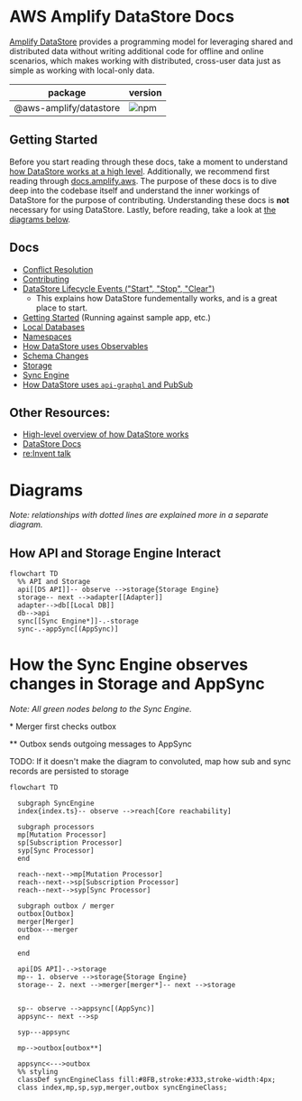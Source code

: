 # AWS Amplify DataStore Docs

[Amplify DataStore](https://docs.amplify.aws/lib/datastore/getting-started/q/platform/js/) provides a programming model for leveraging shared and distributed data without writing additional code for offline and online scenarios, which makes working with distributed, cross-user data just as simple as working with local-only data.

| package                | version                                                         |
| ---------------------- | --------------------------------------------------------------- |
| @aws-amplify/datastore | ![npm](https://img.shields.io/npm/v/@aws-amplify/datastore.svg) |

## Getting Started

Before you start reading through these docs, take a moment to understand [how DataStore works at a high level](https://docs.amplify.aws/lib/datastore/how-it-works/q/platform/js/). Additionally, we recommend first reading through [docs.amplify.aws](https://docs.amplify.aws/lib/datastore/getting-started/q/platform/js/). The purpose of these docs is to dive deep into the codebase itself and understand the inner workings of DataStore for the purpose of contributing. Understanding these docs is **not** necessary for using DataStore. Lastly, before reading, take a look at [the diagrams below](#diagrams).

## Docs

- [Conflict Resolution](docs/conflict-resolution.md)
- [Contributing](docs/contributing.md)
- [DataStore Lifecycle Events ("Start", "Stop", "Clear")](docs/datastore-lifecycle-events.md)
  - This explains how DataStore fundementally works, and is a great place to start.
- [Getting Started](docs/getting-started.md) (Running against sample app, etc.)
- [Local Databases](docs/local-databases.md)
- [Namespaces](docs/namespaces.md)
- [How DataStore uses Observables](docs/observables.md)
- [Schema Changes](docs/schema-changes.md)
- [Storage](docs/storage.md)
- [Sync Engine](docs/sync-engine.md)
- [How DataStore uses `api-graphql` and PubSub](docs/use-of-api-and-pubsub.md)

## Other Resources:

- [High-level overview of how DataStore works](https://docs.amplify.aws/lib/datastore/how-it-works/q/platform/js/)
- [DataStore Docs](https://docs.amplify.aws/lib/datastore/getting-started/q/platform/js/)
- [re:Invent talk](https://www.youtube.com/watch?v=KcYl6_We0EU)

# Diagrams

_Note: relationships with dotted lines are explained more in a separate diagram._

## How API and Storage Engine Interact

```mermaid
flowchart TD
  %% API and Storage
  api[[DS API]]-- observe -->storage{Storage Engine}
  storage-- next -->adapter[[Adapter]]
  adapter-->db[[Local DB]]
  db-->api
  sync[[Sync Engine*]]-.-storage
  sync-.-appSync[(AppSync)]
```

# How the Sync Engine observes changes in Storage and AppSync

_Note: All green nodes belong to the Sync Engine._

\* Merger first checks outbox

\*\* Outbox sends outgoing messages to AppSync

TODO: If it doesn't make the diagram to convoluted, map how sub and sync records are persisted to storage

```mermaid
flowchart TD

  subgraph SyncEngine
  index{index.ts}-- observe -->reach[Core reachability]

  subgraph processors
  mp[Mutation Processor]
  sp[Subscription Processor]
  syp[Sync Processor]
  end

  reach--next-->mp[Mutation Processor]
  reach--next-->sp[Subscription Processor]
  reach--next-->syp[Sync Processor]

  subgraph outbox / merger
  outbox[Outbox]
  merger[Merger]
  outbox---merger
  end

  end

  api[DS API]-.->storage
  mp-- 1. observe -->storage{Storage Engine}
  storage-- 2. next -->merger[merger*]-- next -->storage


  sp-- observe -->appsync[(AppSync)]
  appsync-- next -->sp

  syp---appsync

  mp-->outbox[outbox**]

  appsync<--->outbox
  %% styling
  classDef syncEngineClass fill:#8FB,stroke:#333,stroke-width:4px;
  class index,mp,sp,syp,merger,outbox syncEngineClass;
```
